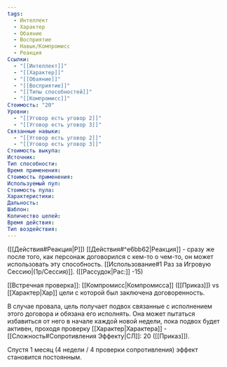 ```yaml
---
tags:
  - Интеллект
  - Характер
  - Обаяние
  - Восприятие
  - Навык/Компромисс
  - Реакция
Ссылки:
  - "[[Интеллект]]"
  - "[[Характер]]"
  - "[[Обаяние]]"
  - "[[Восприятие]]"
  - "[[Типы способностей]]"
  - "[[Компромисс]]"
Стоимость: "20"
Уровни:
  - "[[Уговор есть уговор 2]]"
  - "[[Уговор есть уговор 3]]"
Связанные навыки:
  - "[[Уговор есть уговор 2]]"
  - "[[Уговор есть уговор 3]]"
Стоимость выкупа:
Источник:
Тип способности:
Время применения:
Стоимость применения:
Используемый пул:
Стоимость пула:
Характеристики:
Дальность:
Шаблон:
Количество целей:
Время действия:
Тип воздействия:
---
```

([[Действия#Реакция|Р]]) [[Действия#^e6bb62|Реакция]] - сразу же после того, как персонаж договорился с кем-то о чем-то, он может использовать эту способность. [[Использование#1 Раз за Игровую Сессию|(1р/Сессия)]]. ([[Рассудок|Рас:]] -15)

[[Встречная проверка]]: [[Компромисс|Компромисса]] ([[Приказ]]) vs [[Характер|Хар]] цели с которой был заключена договоренность.

В случае провала, цель получает подвох связанные с исполнением этого договора и обязана его исполнять. Она может пытаться избавиться от него в начале каждой новой недели, пока подвох будет активен, проходя проверку [[Характер|Характера]] - [[Сложность#Cопротивления Эффекту|СЛ]]: 20 ([[Приказ]]). 

Спустя 1 месяц (4 недели / 4 проверки сопротивления) эффект становится постоянным. 





